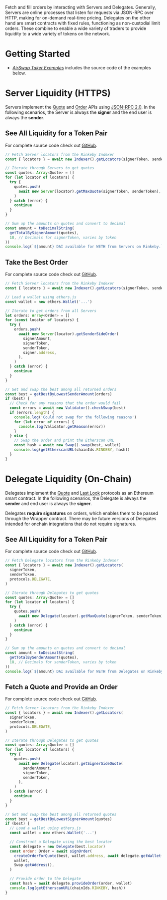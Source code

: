 Fetch and fill orders by interacting with Servers and Delegates. Generally, Servers are online processes that listen for requests via JSON-RPC over HTTP, making for on-demand real-time pricing. Delegates on the other hand are smart contracts with fixed rules, functioning as non-custodial limit orders. These combine to enable a wide variety of traders to provide liquidity to a wide variety of tokens on the network.

# Getting Started

- [_AirSwap Taker Examples_](https://github.com/airswap/airswap-taker-examples) includes the source code of the examples below.

# Server Liquidity (HTTPS)

Servers implement the [Quote](../system/apis.md#quote-api) and [Order](../system/apis.md#order-api) APIs using [JSON-RPC 2.0](http://www.jsonrpc.org/specification). In the following scenarios, the Server is always the **signer** and the end user is always the **sender**.

## See All Liquidity for a Token Pair

For complete source code check out [GitHub](https://github.com/airswap/airswap-taker-examples/blob/master/examples/server-liquidity.ts).

```javascript
// Fetch Server locators from the Rinkeby Indexer
const { locators } = await new Indexer().getLocators(signerToken, senderToken)

// Iterate through Servers to get quotes
const quotes: Array<Quote> = []
for (let locator of locators) {
  try {
    quotes.push(
      await new Server(locator).getMaxQuote(signerToken, senderToken),
    )
  } catch (error) {
    continue
  }
}

// Sum up the amounts on quotes and convert to decimal
const amount = toDecimalString(
  getTotalBySignerAmount(quotes),
  18, // Decimals for signerToken, varies by token
))
console.log(`${amount} DAI available for WETH from Servers on Rinkeby.`)
```

## Take the Best Order

For complete source code check out [GitHub](https://github.com/airswap/airswap-taker-examples/blob/master/examples/server-order.ts).

```javascript
// Fetch Server locators from the Rinkeby Indexer
const { locators } = await new Indexer().getLocators(signerToken, senderToken)

// Load a wallet using ethers.js
const wallet = new ethers.Wallet('...')

// Iterate to get orders from all Servers
let orders: Array<Order> = []
for (const locator of locators) {
  try {
    orders.push(
      await new Server(locator).getSenderSideOrder(
        signerAmount,
        signerToken,
        senderToken,
        signer.address,
      ),
    )
  } catch (error) {
    continue
  }
}

// Get and swap the best among all returned orders
const best = getBestByLowestSenderAmount(orders)
if (best) {
  // Check for any reasons that the order would fail
  const errors = await new Validator().checkSwap(best)
  if (errors.length) {
    console.log('Could not swap for the following reasons')
    for (let error of errors) {
      console.log(Validator.getReason(error))
    }
  } else {
    // Swap the order and print the Etherscan URL
    const hash = await new Swap().swap(best, wallet)
    console.log(getEtherscanURL(chainIds.RINKEBY, hash))
  }
}
```

# Delegate Liquidity (On-Chain)

Delegates implement the [Quote](../system/apis.md#quote-api) and [Last Look](../system/apis.md#last-look-api) protocols as an Ethereum smart contract. In the following scenarios, the Delegate is always the **sender** and end user is always the **signer**.

Delegates **require signatures** on orders, which enables them to be passed through the Wrapper contract. There may be future versions of Delegates intended for onchain integrations that do not require signatures.

## See All Liquidity for a Token Pair

For complete source code check out [GitHub](https://github.com/airswap/airswap-taker-examples/blob/master/examples/delegate-liquidity.ts).

```javascript
// Fetch Delegate locators from the Rinkeby Indexer
const { locators } = await new Indexer().getLocators(
  signerToken,
  senderToken,
  protocols.DELEGATE,
)

// Iterate through Delegates to get quotes
const quotes: Array<Quote> = []
for (let locator of locators) {
  try {
    quotes.push(
      await new Delegate(locator).getMaxQuote(signerToken, senderToken),
    )
  } catch (error) {
    continue
  }
}

// Sum up the amounts on quotes and convert to decimal
const amount = toDecimalString(
  getTotalBySenderAmount(quotes),
  18, // Decimals for senderToken, varies by token
))
console.log(`${amount} DAI available for WETH from Delegates on Rinkeby.`)
```

## Fetch a Quote and Provide an Order

For complete source code check out [GitHub](https://github.com/airswap/airswap-taker-examples/blob/master/examples/delegate-order.ts).

```javascript
// Fetch Server locators from the Rinkeby Indexer
const { locators } = await new Indexer().getLocators(
  signerToken,
  senderToken,
  protocols.DELEGATE,
)

// Iterate through Delegates to get quotes
const quotes: Array<Quote> = []
for (let locator of locators) {
  try {
    quotes.push(
      await new Delegate(locator).getSignerSideQuote(
        senderAmount,
        signerToken,
        senderToken,
      ),
    )
  } catch (error) {
    continue
  }
}

// Get and swap the best among all returned quotes
const best = getBestByLowestSignerAmount(quotes)
if (best) {
  // Load a wallet using ethers.js
  const wallet = new ethers.Wallet('...')

  // Construct a Delegate using the best locator
  const delegate = new Delegate(best.locator)
  const order: Order = await signOrder(
    createOrderForQuote(best, wallet.address, await delegate.getWallet()),
    wallet,
    Swap.getAddress(),
  )

  // Provide order to the Delegate
  const hash = await delegate.provideOrder(order, wallet)
  console.log(getEtherscanURL(chainIds.RINKEBY, hash))
}
```
